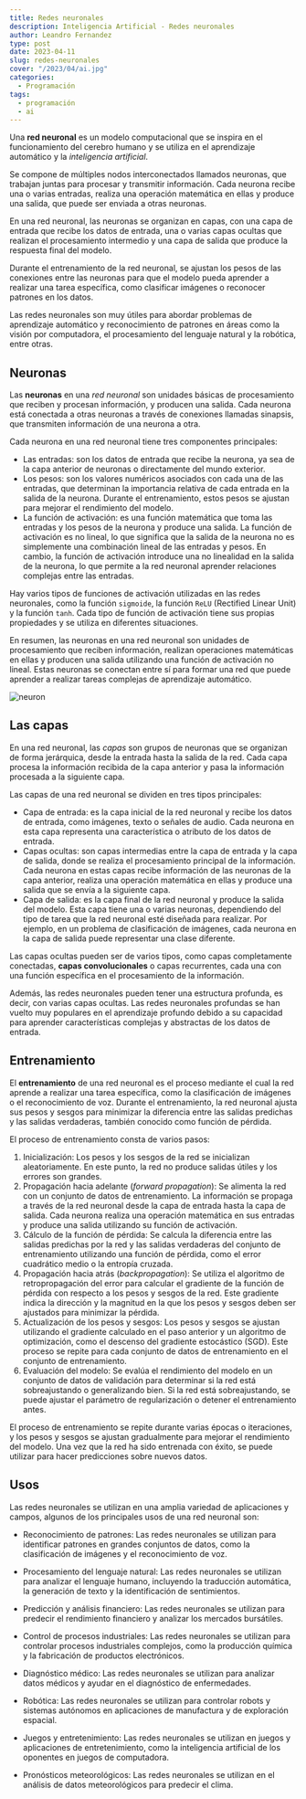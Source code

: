 ```yaml
---
title: Redes neuronales
description: Inteligencia Artificial - Redes neuronales
author: Leandro Fernandez
type: post
date: 2023-04-11
slug: redes-neuronales
cover: "/2023/04/ai.jpg"
categories:
  - Programación
tags:
  - programación
  - ai
---
```


Una **red neuronal** es un modelo computacional que se inspira en el funcionamiento del cerebro humano y se utiliza en el aprendizaje automático y la _inteligencia artificial_.

Se compone de múltiples nodos interconectados llamados neuronas, que trabajan juntas para procesar y transmitir información. Cada neurona recibe una o varias entradas, realiza una operación matemática en ellas y produce una salida, que puede ser enviada a otras neuronas.

En una red neuronal, las neuronas se organizan en capas, con una capa de entrada que recibe los datos de entrada, una o varias capas ocultas que realizan el procesamiento intermedio y una capa de salida que produce la respuesta final del modelo.

Durante el entrenamiento de la red neuronal, se ajustan los pesos de las conexiones entre las neuronas para que el modelo pueda aprender a realizar una tarea específica, como clasificar imágenes o reconocer patrones en los datos.

Las redes neuronales son muy útiles para abordar problemas de aprendizaje automático y reconocimiento de patrones en áreas como la visión por computadora, el procesamiento del lenguaje natural y la robótica, entre otras.

## Neuronas

Las **neuronas** en una _red neuronal_ son unidades básicas de procesamiento que reciben y procesan información, y producen una salida. Cada neurona está conectada a otras neuronas a través de conexiones llamadas sinapsis, que transmiten información de una neurona a otra.

Cada neurona en una red neuronal tiene tres componentes principales:

- Las entradas: son los datos de entrada que recibe la neurona, ya sea de la capa anterior de neuronas o directamente del mundo exterior.
- Los pesos: son los valores numéricos asociados con cada una de las entradas, que determinan la importancia relativa de cada entrada en la salida de la neurona. Durante el entrenamiento, estos pesos se ajustan para mejorar el rendimiento del modelo.
- La función de activación: es una función matemática que toma las entradas y los pesos de la neurona y produce una salida. La función de activación es no lineal, lo que significa que la salida de la neurona no es simplemente una combinación lineal de las entradas y pesos. En cambio, la función de activación introduce una no linealidad en la salida de la neurona, lo que permite a la red neuronal aprender relaciones complejas entre las entradas.

Hay varios tipos de funciones de activación utilizadas en las redes neuronales, como la función `sigmoide`, la función `ReLU` (Rectified Linear Unit) y la función `tanh`. Cada tipo de función de activación tiene sus propias propiedades y se utiliza en diferentes situaciones.

En resumen, las neuronas en una red neuronal son unidades de procesamiento que reciben información, realizan operaciones matemáticas en ellas y producen una salida utilizando una función de activación no lineal. Estas neuronas se conectan entre sí para formar una red que puede aprender a realizar tareas complejas de aprendizaje automático.

![neuron](/2023/04/neuron.png)

## Las capas

En una red neuronal, las _capas_ son grupos de neuronas que se organizan de forma jerárquica, desde la entrada hasta la salida de la red. Cada capa procesa la información recibida de la capa anterior y pasa la información procesada a la siguiente capa.

Las capas de una red neuronal se dividen en tres tipos principales:

- Capa de entrada: es la capa inicial de la red neuronal y recibe los datos de entrada, como imágenes, texto o señales de audio. Cada neurona en esta capa representa una característica o atributo de los datos de entrada.
- Capas ocultas: son capas intermedias entre la capa de entrada y la capa de salida, donde se realiza el procesamiento principal de la información. Cada neurona en estas capas recibe información de las neuronas de la capa anterior, realiza una operación matemática en ellas y produce una salida que se envía a la siguiente capa.
- Capa de salida: es la capa final de la red neuronal y produce la salida del modelo. Esta capa tiene una o varias neuronas, dependiendo del tipo de tarea que la red neuronal esté diseñada para realizar. Por ejemplo, en un problema de clasificación de imágenes, cada neurona en la capa de salida puede representar una clase diferente.

Las capas ocultas pueden ser de varios tipos, como capas completamente conectadas, **capas convolucionales** o capas recurrentes, cada una con una función específica en el procesamiento de la información.

Además, las redes neuronales pueden tener una estructura profunda, es decir, con varias capas ocultas. Las redes neuronales profundas se han vuelto muy populares en el aprendizaje profundo debido a su capacidad para aprender características complejas y abstractas de los datos de entrada.

## Entrenamiento

El **entrenamiento** de una red neuronal es el proceso mediante el cual la red aprende a realizar una tarea específica, como la clasificación de imágenes o el reconocimiento de voz. Durante el entrenamiento, la red neuronal ajusta sus pesos y sesgos para minimizar la diferencia entre las salidas predichas y las salidas verdaderas, también conocido como función de pérdida.

El proceso de entrenamiento consta de varios pasos:

1. Inicialización: Los pesos y los sesgos de la red se inicializan aleatoriamente. En este punto, la red no produce salidas útiles y los errores son grandes.
1. Propagación hacia adelante (_forward propagation_): Se alimenta la red con un conjunto de datos de entrenamiento. La información se propaga a través de la red neuronal desde la capa de entrada hasta la capa de salida. Cada neurona realiza una operación matemática en sus entradas y produce una salida utilizando su función de activación.
1. Cálculo de la función de pérdida: Se calcula la diferencia entre las salidas predichas por la red y las salidas verdaderas del conjunto de entrenamiento utilizando una función de pérdida, como el error cuadrático medio o la entropía cruzada.
1. Propagación hacia atrás (_backpropagation_): Se utiliza el algoritmo de retropropagación del error para calcular el gradiente de la función de pérdida con respecto a los pesos y sesgos de la red. Este gradiente indica la dirección y la magnitud en la que los pesos y sesgos deben ser ajustados para minimizar la pérdida.
1. Actualización de los pesos y sesgos: Los pesos y sesgos se ajustan utilizando el gradiente calculado en el paso anterior y un algoritmo de optimización, como el descenso del gradiente estocástico (SGD). Este proceso se repite para cada conjunto de datos de entrenamiento en el conjunto de entrenamiento.
1. Evaluación del modelo: Se evalúa el rendimiento del modelo en un conjunto de datos de validación para determinar si la red está sobreajustando o generalizando bien. Si la red está sobreajustando, se puede ajustar el parámetro de regularización o detener el entrenamiento antes.

El proceso de entrenamiento se repite durante varias épocas o iteraciones, y los pesos y sesgos se ajustan gradualmente para mejorar el rendimiento del modelo. Una vez que la red ha sido entrenada con éxito, se puede utilizar para hacer predicciones sobre nuevos datos.

## Usos

Las redes neuronales se utilizan en una amplia variedad de aplicaciones y campos, algunos de los principales usos de una red neuronal son:

- Reconocimiento de patrones: Las redes neuronales se utilizan para identificar patrones en grandes conjuntos de datos, como la clasificación de imágenes y el reconocimiento de voz.

- Procesamiento del lenguaje natural: Las redes neuronales se utilizan para analizar el lenguaje humano, incluyendo la traducción automática, la generación de texto y la identificación de sentimientos.

- Predicción y análisis financiero: Las redes neuronales se utilizan para predecir el rendimiento financiero y analizar los mercados bursátiles.

- Control de procesos industriales: Las redes neuronales se utilizan para controlar procesos industriales complejos, como la producción química y la fabricación de productos electrónicos.

- Diagnóstico médico: Las redes neuronales se utilizan para analizar datos médicos y ayudar en el diagnóstico de enfermedades.

- Robótica: Las redes neuronales se utilizan para controlar robots y sistemas autónomos en aplicaciones de manufactura y de exploración espacial.

- Juegos y entretenimiento: Las redes neuronales se utilizan en juegos y aplicaciones de entretenimiento, como la inteligencia artificial de los oponentes en juegos de computadora.

- Pronósticos meteorológicos: Las redes neuronales se utilizan en el análisis de datos meteorológicos para predecir el clima.